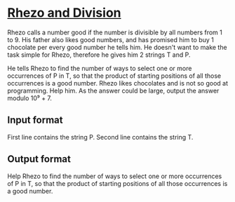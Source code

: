 # [Rhezo and Division][link]

Rhezo calls a number good if the number is divisible by all numbers from 1 to 9. His father also likes good numbers, and has promised him to buy 1 chocolate per every good number he tells him. He doesn't want to make the task simple for Rhezo, therefore he gives him 2 strings T and P.

He tells Rhezo to find the number of ways to select one or more occurrences of P in T, so that the product of starting positions of all those occurrences is a good number. Rhezo likes chocolates and is not so good at programming. Help him. As the answer could be large, output the answer modulo 10⁹ + 7.

## Input format

First line contains the string P. Second line contains the string T.

## Output format

Help Rhezo to find the number of ways to select one or more occurrences of P in T, so that the product of starting positions of all those occurrences is a good number.

[link]: https://www.hackerearth.com/practice/algorithms/string-algorithm/z-algorithm/practice-problems/algorithm/rhezo-and-division/
